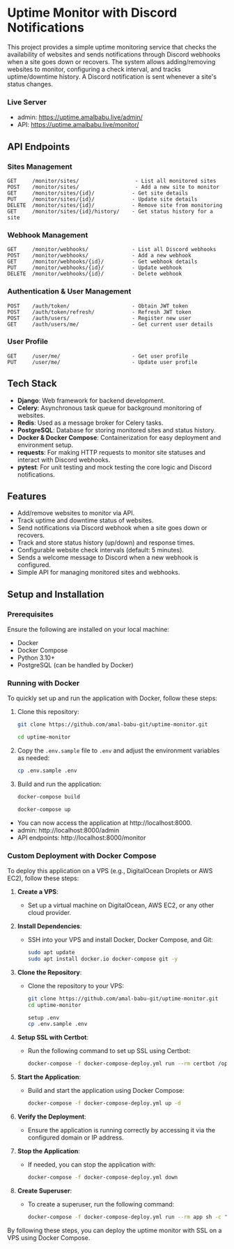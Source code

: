 # Uptime Monitor with Discord Notifications

This project provides a simple uptime monitoring service that checks the availability of websites and sends notifications through Discord webhooks when a site goes down or recovers. The system allows adding/removing websites to monitor, configuring a check interval, and tracks uptime/downtime history. A Discord notification is sent whenever a site's status changes.

### Live Server

* admin: https://uptime.amalbabu.live/admin/
* API: https://uptime.amalbabu.live/monitor/

## API Endpoints

### Sites Management
```
GET     /monitor/sites/                  - List all monitored sites
POST    /monitor/sites/                  - Add a new site to monitor
GET     /monitor/sites/{id}/            - Get site details
PUT     /monitor/sites/{id}/            - Update site details
DELETE  /monitor/sites/{id}/            - Remove site from monitoring
GET     /monitor/sites/{id}/history/    - Get status history for a site
```

### Webhook Management
```
GET     /monitor/webhooks/              - List all Discord webhooks
POST    /monitor/webhooks/              - Add a new webhook
GET     /monitor/webhooks/{id}/         - Get webhook details
PUT     /monitor/webhooks/{id}/         - Update webhook
DELETE  /monitor/webhooks/{id}/         - Delete webhook
```
### Authentication & User Management
```
POST    /auth/token/                    - Obtain JWT token
POST    /auth/token/refresh/            - Refresh JWT token
POST    /auth/users/                    - Register new user
GET     /auth/users/me/                 - Get current user details
```

### User Profile
```
GET     /user/me/                       - Get user profile
PUT     /user/me/                       - Update user profile
```


## Tech Stack

- **Django**: Web framework for backend development.
- **Celery**: Asynchronous task queue for background monitoring of websites.
- **Redis**: Used as a message broker for Celery tasks.
- **PostgreSQL**: Database for storing monitored sites and status history.
- **Docker & Docker Compose**: Containerization for easy deployment and environment setup.
- **requests**: For making HTTP requests to monitor site statuses and interact with Discord webhooks.
- **pytest**: For unit testing and mock testing the core logic and Discord notifications.

## Features

- Add/remove websites to monitor via API.
- Track uptime and downtime status of websites.
- Send notifications via Discord webhook when a site goes down or recovers.
- Track and store status history (up/down) and response times.
- Configurable website check intervals (default: 5 minutes).
- Sends a welcome message to Discord when a new webhook is configured.
- Simple API for managing monitored sites and webhooks.

## Setup and Installation

### Prerequisites

Ensure the following are installed on your local machine:

- Docker
- Docker Compose
- Python 3.10+
- PostgreSQL (can be handled by Docker)

### Running with Docker

To quickly set up and run the application with Docker, follow these steps:

1. Clone this repository:
    ```bash
    git clone https://github.com/amal-babu-git/uptime-monitor.git 

    cd uptime-monitor
    ```

2. Copy the `.env.sample` file to `.env` and adjust the environment variables as needed:
    ```bash
    cp .env.sample .env
    ```

3. Build and run the application:
    ```bash
    docker-compose build

    docker-compose up
    ```

* You can now access the application at http://localhost:8000.
* admin: http://localhost:8000/admin
* API endpoints: http://localhost:8000/monitor


### Custom Deployment with Docker Compose

To deploy this application on a VPS (e.g., DigitalOcean Droplets or AWS EC2), follow these steps:

1. **Create a VPS**:
    - Set up a virtual machine on DigitalOcean, AWS EC2, or any other cloud provider.

2. **Install Dependencies**:
    - SSH into your VPS and install Docker, Docker Compose, and Git:
      ```bash
      sudo apt update
      sudo apt install docker.io docker-compose git -y
      ```

3. **Clone the Repository**:
    - Clone the repository to your VPS:
      ```bash
      git clone https://github.com/amal-babu-git/uptime-monitor.git
      cd uptime-monitor

      setup .env
      cp .env.sample .env
      ```

4. **Setup SSL with Certbot**:
    - Run the following command to set up SSL using Certbot:
      ```bash
      docker-compose -f docker-compose-deploy.yml run --rm certbot /opt/certify-init.sh
      ```

5. **Start the Application**:
    - Build and start the application using Docker Compose:
      ```bash
      docker-compose -f docker-compose-deploy.yml up -d
      ```

6. **Verify the Deployment**:
    - Ensure the application is running correctly by accessing it via the configured domain or IP address.

7. **Stop the Application**:
    - If needed, you can stop the application with:
      ```bash
      docker-compose -f docker-compose-deploy.yml down
      ```

8. **Create Superuser**:
    - To create a superuser, run the following command:
      ```bash
      docker-compose -f docker-compose-deploy.yml run --rm app sh -c "python manage.py createsuperuser"
      ```

By following these steps, you can deploy the uptime monitor with SSL on a VPS using Docker Compose.